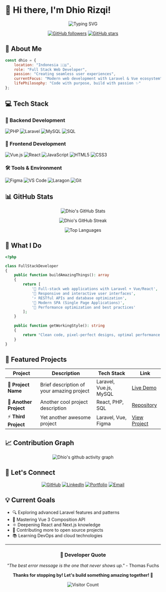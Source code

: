 # 👋 Hi there, I'm Dhio Rizqi!

<div align="center">
  
![Typing SVG](https://readme-typing-svg.herokuapp.com?font=Fira+Code&pause=1000&color=2E97F7&center=true&vCenter=true&width=435&lines=Full+Stack+Web+Developer;Laravel+%7C+Vue+%7C+React+Enthusiast;Building+Amazing+Web+Experiences)

[![GitHub followers](https://img.shields.io/github/followers/DhioRizqi?style=social)](https://github.com/DhioRizqi)
[![GitHub stars](https://img.shields.io/github/stars/DhioRizqi?style=social)](https://github.com/DhioRizqi)

</div>

## 🚀 About Me

```javascript
const dhio = {
    location: "Indonesia 🇮🇩",
    role: "Full Stack Web Developer",
    passion: "Creating seamless user experiences",
    currentFocus: "Modern web development with Laravel & Vue ecosystem",
    lifePhilosophy: "Code with purpose, build with passion ✨"
};
```

## 💻 Tech Stack

### 🎯 Backend Development
![PHP](https://img.shields.io/badge/PHP-777BB4?style=for-the-badge&logo=php&logoColor=white)
![Laravel](https://img.shields.io/badge/Laravel-FF2D20?style=for-the-badge&logo=laravel&logoColor=white)
![MySQL](https://img.shields.io/badge/MySQL-005C84?style=for-the-badge&logo=mysql&logoColor=white)
![SQL](https://img.shields.io/badge/SQL-4479A1?style=for-the-badge&logo=mysql&logoColor=white)

### 🎨 Frontend Development
![Vue.js](https://img.shields.io/badge/Vue.js-35495E?style=for-the-badge&logo=vuedotjs&logoColor=4FC08D)
![React](https://img.shields.io/badge/React-20232A?style=for-the-badge&logo=react&logoColor=61DAFB)
![JavaScript](https://img.shields.io/badge/JavaScript-323330?style=for-the-badge&logo=javascript&logoColor=F7DF1E)
![HTML5](https://img.shields.io/badge/HTML5-E34F26?style=for-the-badge&logo=html5&logoColor=white)
![CSS3](https://img.shields.io/badge/CSS3-1572B6?style=for-the-badge&logo=css3&logoColor=white)

### 🛠️ Tools & Environment
![Figma](https://img.shields.io/badge/Figma-F24E1E?style=for-the-badge&logo=figma&logoColor=white)
![VS Code](https://img.shields.io/badge/VS_Code-007ACC?style=for-the-badge&logo=visual-studio-code&logoColor=white)
![Laragon](https://img.shields.io/badge/Laragon-0E83CD?style=for-the-badge&logo=laragon&logoColor=white)
![Git](https://img.shields.io/badge/Git-F05032?style=for-the-badge&logo=git&logoColor=white)

## 📊 GitHub Stats

<div align="center">
  
![Dhio's GitHub Stats](https://github-readme-stats.vercel.app/api?username=DhioRizqi&theme=tokyonight&hide_border=true&include_all_commits=false&count_private=false)

![Dhio's GitHub Streak](https://github-readme-streak-stats.herokuapp.com/?user=DhioRizqi&theme=tokyonight&hide_border=true)

![Top Languages](https://github-readme-stats.vercel.app/api/top-langs/?username=DhioRizqi&theme=tokyonight&hide_border=true&include_all_commits=false&count_private=false&layout=compact)

</div>

## 🎯 What I Do

```php
<?php

class FullStackDeveloper 
{
    public function buildAmazingThings(): array
    {
        return [
            '🔧 Full-stack web applications with Laravel + Vue/React',
            '🎨 Responsive and interactive user interfaces',
            '⚡ RESTful APIs and database optimization',
            '📱 Modern SPA (Single Page Applications)',
            '🚀 Performance optimization and best practices'
        ];
    }
    
    public function getWorkingStyle(): string
    {
        return "Clean code, pixel-perfect designs, optimal performance 🎯";
    }
}
```

## 🌟 Featured Projects

<!-- Replace these with your actual projects -->
<div align="center">

| Project | Description | Tech Stack | Link |
|---------|-------------|------------|------|
| 🚀 **Project Name** | Brief description of your amazing project | Laravel, Vue.js, MySQL | [Live Demo](link) |
| 🎨 **Another Project** | Another cool project description | React, PHP, SQL | [Repository](link) |
| ⚡ **Third Project** | Yet another awesome project | Laravel, Vue, Figma | [View Project](link) |

</div>

## 📈 Contribution Graph

<div align="center">
  
![Dhio's github activity graph](https://github-readme-activity-graph.vercel.app/graph?username=DhioRizqi&theme=tokyo-night&hide_border=true)

</div>

## 🤝 Let's Connect

<div align="center">

[![GitHub](https://img.shields.io/badge/GitHub-100000?style=for-the-badge&logo=github&logoColor=white)](https://github.com/DhioRizqi)
[![LinkedIn](https://img.shields.io/badge/LinkedIn-0077B5?style=for-the-badge&logo=linkedin&logoColor=white)](your-linkedin-profile)
[![Portfolio](https://img.shields.io/badge/Portfolio-FF5722?style=for-the-badge&logo=todoist&logoColor=white)](your-portfolio-link)
[![Email](https://img.shields.io/badge/Email-D14836?style=for-the-badge&logo=gmail&logoColor=white)](mailto:your-email@example.com)

</div>

## 💡 Current Goals

- 🔍 Exploring advanced Laravel features and patterns
- 🎨 Mastering Vue 3 Composition API
- ⚛️ Deepening React and Next.js knowledge  
- 🚀 Contributing more to open source projects
- 📚 Learning DevOps and cloud technologies

---

<div align="center">

### 💭 Developer Quote
*"The best error message is the one that never shows up."* - Thomas Fuchs

**Thanks for stopping by! Let's build something amazing together! 🚀**

![Visitor Count](https://profile-counter.glitch.me/DhioRizqi/count.svg)

</div>
